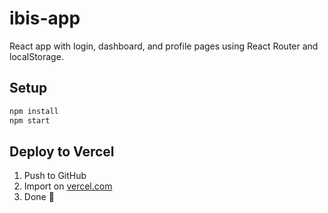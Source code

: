 # ibis-app

React app with login, dashboard, and profile pages using React Router and localStorage.

## Setup
```bash
npm install
npm start
```

## Deploy to Vercel
1. Push to GitHub
2. Import on [vercel.com](https://vercel.com)
3. Done 🎉
